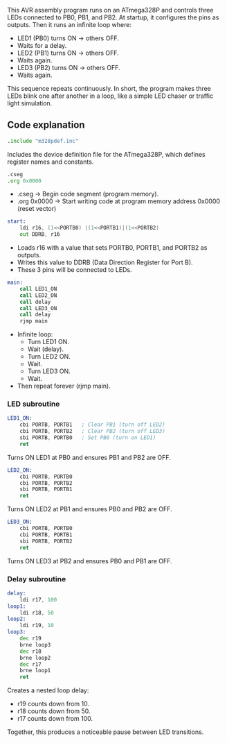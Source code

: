 This AVR assembly program runs on an ATmega328P and controls three LEDs connected to PB0, PB1, and PB2. At startup, it configures the pins as outputs.
Then it runs an infinite loop where:
- LED1 (PB0) turns ON → others OFF.
- Waits for a delay.
- LED2 (PB1) turns ON → others OFF.
- Waits again.
- LED3 (PB2) turns ON → others OFF.
- Waits again.

This sequence repeats continuously.
In short, the program makes three LEDs blink one after another in a loop, like a simple LED chaser or traffic light simulation.
## Code explanation
```asm
.include "m328pdef.inc"
```
Includes the device definition file for the ATmega328P, which defines register names and constants.
```asm
.cseg
.org 0x0000
```
- .cseg → Begin code segment (program memory).
- .org 0x0000 → Start writing code at program memory address 0x0000 (reset vector)
```asm
start:
    ldi r16, (1<<PORTB0) |(1<<PORTB1)|(1<<PORTB2)
	out DDRB, r16
```
- Loads r16 with a value that sets PORTB0, PORTB1, and PORTB2 as outputs.
- Writes this value to DDRB (Data Direction Register for Port B).
- These 3 pins will be connected to LEDs.
```asm
main:
	call LED1_ON
	call LED2_ON
	call delay
	call LED3_ON
	call delay
	rjmp main
```
- Infinite loop:
    - Turn LED1 ON.
    - Wait (delay).
    - Turn LED2 ON.
    - Wait.
    - Turn LED3 ON.
    - Wait.
- Then repeat forever (rjmp main).
### LED subroutine
```asm
LED1_ON:
	cbi PORTB, PORTB1   ; Clear PB1 (turn off LED2)
	cbi PORTB, PORTB2   ; Clear PB2 (turn off LED3)
	sbi PORTB, PORTB0   ; Set PB0 (turn on LED1)
	ret
```
Turns ON LED1 at PB0 and ensures PB1 and PB2 are OFF.
```asm
LED2_ON:
	cbi PORTB, PORTB0
	cbi PORTB, PORTB2
	sbi PORTB, PORTB1
	ret
```
Turns ON LED2 at PB1 and ensures PB0 and PB2 are OFF.
```asm
LED3_ON:
	cbi PORTB, PORTB0
	cbi PORTB, PORTB1
	sbi PORTB, PORTB2
	ret
```
Turns ON LED3 at PB2 and ensures PB0 and PB1 are OFF.
### Delay subroutine
```asm
delay:
	ldi r17, 100
loop1:
	ldi r18, 50
loop2:
	ldi r19, 10
loop3:
	dec r19
	brne loop3
	dec r18
	brne loop2
	dec r17
	brne loop1
	ret
```
Creates a nested loop delay:
- r19 counts down from 10.
- r18 counts down from 50.
- r17 counts down from 100.

Together, this produces a noticeable pause between LED transitions.

